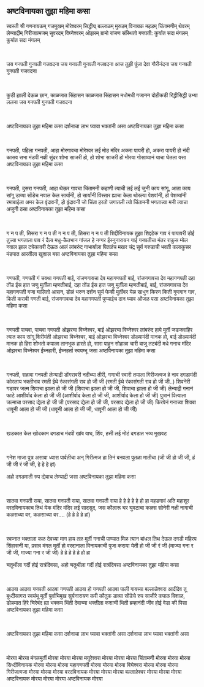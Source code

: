 ## अष्टविनायका तुझा महिमा कसा

स्वस्ती श्री गणनायकम् गजमुखम् मोरेश्वरम् सिद्धीद्म्
बल्लाळम् मुरुडम् विनायक महडम् चिंतामणीम् थेवरम्
लेण्याद्रीम् गिरीजात्मजम् सुवरदम् विघ्नेश्वरम् ओझरम्
ग्रामो रांजण संस्थितो गणपती: कुर्यात सदा मंगलम्
कुर्यात सदा मंगलम्
&nbsp;

&nbsp;

जय गनपती गुनपती गजवदना
जय गनपती गुनपती गजवदना
आज तुझी पुंजा देवा गौरीनंदना
जय गनपती गुनपती गजवदना
&nbsp;

&nbsp;

कुडी झाली देऊळ छान, काळजात सिंहासन
काळजात सिंहासन
मधोमधी गजानन
दोहीकडी रिद्धीसिद्धी उभ्या ललना
जय गनपती गुनपती गजवदना
&nbsp;

&nbsp;

अष्टविनायका तुझा महिमा कसा
दर्शनाचा लाभ घ्यावा भक्तांनी असा
अष्टविनायका तुझा महिमा कसा
&nbsp;

&nbsp;

गनपती, पहिला गनपती, आहा
मोरगावचा मोरेश्वर लई मोठ मंदिर
अकरा पायरी हो, अकरा पायरी हो
नंदी कासव सभा मंडपी नक्षी सुंदर
शोभा साजरी हो, हो शोभा साजरी हो
मोरया गोसाव्यानं याचा घेतला वसा
अष्टविनायका तुझा महिमा कसा
&nbsp;

&nbsp;

गनपती, दुसरा गनपती, आहा
थेऊर गावचा चिंतामनी
कहाणी त्याची लई लई जुनी
काय सांगू, आता काय सांगू
डाव्या सोंडेच नवाल केल सार्यांनी, हो सार्यांनी
विस्तार ह्याचा केला थोरल्या पेशवांनी, हो पेशव्यांनी
रमाबाईला अमर केल वृंदावनी, हो वृंदावनी
जो चिंता हरतो जगातली त्यो चिंतामनी
भगताच्या मनी त्याचा अजुनी ठसा
अष्टविनायका तुझा महिमा कसा
&nbsp;

&nbsp;

ग न प ती, तिसरा ग न प ती
ग न प ती, तिसरा ग न प ती
शिद्दीविनायक तुझा शिद्दटेक गाव रं
पायावरी डोई तुज्या भगताला पाव रं
दैत्य मधु-कैतभान गांजल हे नग्गर
ईस्नुनारायन गाई गनपतीचा मंतर
राकुस म्येल नवाल झाल
ट्येकावरी देऊळ आलं
लांबरुंद गाभार्याला पितळंच मखर
चंद्र सुर्य गरुडाची भवती कलाकुसर
मंडपात आरतीला खुशाल बसा
अष्टविनायका तुझा महिमा कसा
&nbsp;

&nbsp;

गणपती, गणपती गं चवथा गणपती
बाई, रांजणगावचा देव महागणपती
बाई, रांजणगावचा देव महागणपती
दहा तोंड ईस हात जणु मुर्तीला म्हणतीबाई,
दहा तोंड ईस हात जणु मुर्तीला म्हणतीबाई,
बाई, रांजणगावचा देव महागणपती
गजा घालितो आसन, डोळं भरुन दर्शन
सुर्य फेकी मुर्तीवर येळ साधुन किरण
किती गुणगान गाव, किती करावी गणती
बाई, रांजणगावचा देव महागणपती
पुण्याईच दान घ्याव ओंजळ पसा
अष्टविनायका तुझा महिमा कसा
&nbsp;

&nbsp;

गणपती पाचवा, पाचवा गणपती
ओझरचा विघ्नेश्वर, बाई ओझरचा विघ्नेश्वर
लांबरुंद हाये मुर्ती
जडजवाहिर त्यात
काय सांगू शिरीमंती
ओझरचा विघ्नेश्वर, बाई ओझरचा विघ्नेश्वर
डोळ्यामंदी मानक हो, बाई डोळ्यामंदी मानक हो
हिरा शोभतो कपाळा
तानभुक हारते हो, सारा पाहुन सोहाळा
चारी बाजु तटबंदी
मधे गनाच मंदिर
ओझरचा विघ्नेश्वर
ईघ्नहारी, ईघ्नहर्ता स्वयम्भू जसा
अष्टविनायका तुझा महिमा कसा
&nbsp;

&nbsp;

गनपती, सहावा गनपती
लेण्याद्री डोंगरावरी
नदीच्या तीरी, गणाची स्वारी
तयाला गिरीजत्मज हे नाव
दगडामंदी कोरलाय भक्तीभाव
रमती ईथे रंकासंगती राव हो जी जी
(रमती ईथे रंकासंगती राव हो जी जी..)
शिवनेरी गडावर जल्म शिवाचा झाला हो जी जी
(शिवाचा झाला हो जी जी, शिवाचा झाला हो जी जी)
लेन्याद्री गनानं फाटे आशीर्वाद केला हो जी जी
(आशीर्वाद केला हो जी जी, आशीर्वाद केला हो जी जी)
पुत्रानं पित्याला जल्माचा परसाद द्येला हो जी जी
(परसाद द्येला हो जी जी, परसाद द्येला हो जी जी)
किरपेनं गनाच्या शिवबा धावूनी आला हो जी जी
(धावूनी आला हो जी जी, धावूनी आला हो जी जी)
&nbsp;

&nbsp;

खडकात केल खोदकाम
दगडाच मंदपी खांब
वाघ, शिंव, हत्ती लई मोटं
दगडात भव्य मुखवट
&nbsp;

&nbsp;

गनेश माजा पुत्र असावा ध्यास पार्वतीचा
अन् गिरीत्मज हा तिनं बनवला पुतळा मातीचा
(जी जी हो जी जी, हं जी जी रं जी जी, हे हे हे हां)

अहो दगडमाती रुप द्येवाच लेण्याद्री जसा
अष्टविनायका तुझा महिमा कसा
&nbsp;

&nbsp;

सातवा गनपती राया, सातवा गनपती राया, सातवा गनपती राया हे हे हे हे हे हो हा
महडगावं अति महाशूर
वरदविनायकाच तिथं येक मंदिर
मंदिर लई सादसुद, जस कौलारू घर
घुमटाचा कळस सोनेरी
नक्षी नागाची कळसच्या वर, कळसाच्या वर....
(हे हे हे हे हां)
&nbsp;

&nbsp;

स्वप्नात भक्ताला कळ
देवच्या माग हाय तळ
मुर्ती गनाची पाण्यात मिळ
त्यान बांधल तिथ देऊळ
दगडी महिरप सिंहासनी या, प्रसन्न मंगल मुर्ती हो
वरदानाला विनायकाची पुजा कराया येती हो जी जी रं जी
(माज्या गना र जी जी, माज्या गना र जी जी)
हे हे हे हे हे हो हा

चतुर्थीला गर्दी होई रात्रंदिवसा, अहो चतुर्थीला गर्दी होई रात्रंदिवसा
अष्टविनायका तुझा महिमा कसा
&nbsp;

&nbsp;

आठवा आठवा गणपती आठवा
गणपती आठवा हो गणपती आठवा
पाली गावच्या बल्लाळेश्वरा
आदीदेव तू बुध्दीसागरा
स्वयंभू मुर्ती पुर्वाभिमुख
सुर्यनारायण करी कौतुक
डाव्या सोंडेचे रुप साजीरे
कपाळ विशाळ, डोळ्यात हिरे
चिरेबंद ह्या भक्कम भिंती
देवाच्या भक्तीला कशाची भिती
ब्रम्हानंदी जीव होई वेडा की पिसा
अष्टविनायका तुझा महिमा कसा
&nbsp;

&nbsp;

अष्टविनायका तुझा महिमा कसा
दर्शनाचा लाभ घ्यावा भक्तांनी असा
दर्शनाचा लाभ घ्यावा भक्तांनी असा
&nbsp;

&nbsp;

मोरया मोरया मंगलमुर्ती मोरया
मोरया मोरया मयुरेश्वरा मोरया
मोरया मोरया चिंतामणी मोरया
मोरया मोरया सिध्दीविनायक मोरया
मोरया मोरया महागणपती मोरया
मोरया मोरया विघेश्वरा मोरया
मोरया मोरया गिरीजत्मजा मोरया
मोरया मोरया वरदविनायक मोरया
मोरया मोरया बल्लाळेश्वर मोरया
मोरया मोरया अष्टविनायक मोरया
मोरया मोरया अष्टविनायक मोरया
